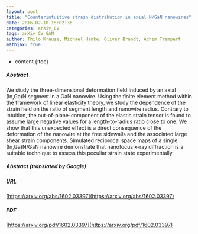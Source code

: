 ```yaml
---
layout: post
title: "Counterintuitive strain distribution in axial N/GaN nanowires"
date: 2016-02-10 15:02:36
categories: arXiv_CV
tags: arXiv_CV GAN
author: Thilo Krause, Michael Hanke, Oliver Brandt, Achim Trampert
mathjax: true
---
```


* content
{:toc}

##### Abstract
We study the three-dimensional deformation field induced by an axial (In,Ga)N segment in a GaN nanowire. Using the finite element method within the framework of linear elasticity theory, we study the dependence of the strain field on the ratio of segment length and nanowire radius. Contrary to intuition, the out-of-plane-component of the elastic strain tensor is found to assume large negative values for a length-to-radius ratio close to one. We show that this unexpected effect is a direct consequence of the deformation of the nanowire at the free sidewalls and the associated large shear strain components. Simulated reciprocal space maps of a single (In,Ga)N/GaN nanowire demonstrate that nanofocus x-ray diffraction is a suitable technique to assess this peculiar strain state experimentally.

##### Abstract (translated by Google)


##### URL
[https://arxiv.org/abs/1602.03397](https://arxiv.org/abs/1602.03397)

##### PDF
[https://arxiv.org/pdf/1602.03397](https://arxiv.org/pdf/1602.03397)

